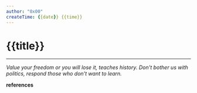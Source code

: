 ```yaml
---
author: "0x00"
createTime: {{date}} {{time}}
---
```


# {{title}}


---
*Value your freedom or you will lose it, teaches history. Don't bother us with politics, respond those who don't want to learn.*

**references**



